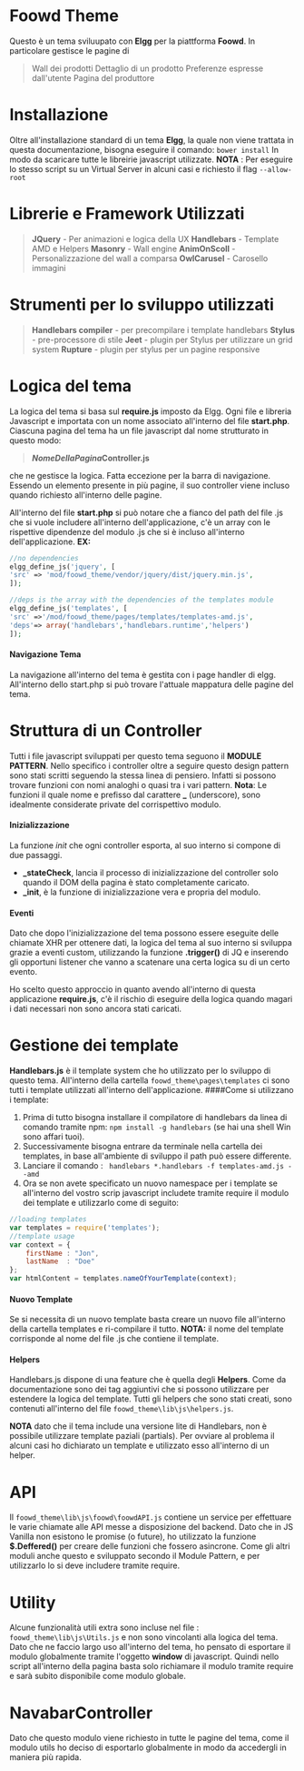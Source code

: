 # Foowd Theme

Questo è un tema sviluupato con **Elgg** per la piattforma **Foowd**. In particolare gestisce le pagine di 
> Wall dei prodotti
> Dettaglio di un prodotto
> Preferenze espresse dall'utente
> Pagina del produttore

# Installazione
Oltre all'installazione standard di un tema **Elgg**, la quale non viene trattata in questa documentazione, bisogna eseguire il comando: `bower install`
In modo da scaricare tutte le libreirie javascript utilizzate. 
**NOTA** : Per eseguire lo stesso script su un Virtual Server in alcuni casi e richiesto il flag `--allow-root`

# Librerie e Framework Utilizzati
> **JQuery** - Per animazioni e logica della UX
> **Handlebars** - Template AMD e Helpers
> **Masonry** - Wall engine
> **AnimOnScoll** - Personalizzazione del wall a comparsa
> **OwlCarusel** - Carosello immagini

# Strumenti per lo sviluppo utilizzati
> **Handlebars compiler** - per precompilare i template handlebars
> **Stylus** - pre-processore di stile
> **Jeet** - plugin per Stylus per utilizzare un grid system
> **Rupture** - plugin per stylus per un pagine responsive

# Logica del tema
La logica del tema si basa sul **require.js** imposto da Elgg. 
Ogni file e libreria Javascript e importata con un nome associato all'interno del file **start.php**. 
Ciascuna pagina del tema ha un file javascript dal nome strutturato in questo modo:

> ***NomeDellaPagina*Controller.js**

che ne gestisce la logica. Fatta eccezione per la barra di navigazione. Essendo un elemento presente in più pagine, il suo controller viene incluso quando richiesto all'interno delle pagine.

All'interno del file **start.php** si può notare che a fianco del path del file .js che si vuole includere all'interno dell'applicazione, c'è un array con le rispettive dipendenze del modulo .js che si è incluso all'interno dell'applicazione.
**EX:**
``` php
//no dependencies
elgg_define_js('jquery', [
'src' => 'mod/foowd_theme/vendor/jquery/dist/jquery.min.js',
]);

//deps is the array with the dependencies of the templates module
elgg_define_js('templates', [
'src' =>'/mod/foowd_theme/pages/templates/templates-amd.js',
'deps'=> array('handlebars','handlebars.runtime','helpers')
]);
```

#### Navigazione Tema
La navigazione all'interno del tema è gestita con i page handler di elgg. All'interno dello start.php si può trovare l'attuale mappatura delle pagine del tema.



# Struttura di un Controller

Tutti i file javascript sviluppati per questo tema seguono il **MODULE PATTERN**. Nello specifico i controller oltre a seguire questo design pattern sono stati scritti seguendo la stessa linea di pensiero. Infatti si possono trovare funzioni con nomi analoghi o quasi tra i vari pattern.
**Nota**: Le funzioni il quale nome e prefisso dal carattere **_** (underscore), sono idealmente considerate private del corrispettivo modulo.

#### Inizializzazione

La funzione *init* che ogni controller esporta, al suo interno si compone di due passaggi. 

 - **_stateCheck**, lancia il processo di inizializzazione del controller solo quando il DOM della pagina è stato completamente caricato.
 - **_init**, è la funzione di inizializzazione vera e propria del modulo.

#### Eventi
Dato che dopo l'inizializzazione del tema possono essere eseguite delle chiamate XHR per ottenere dati, la logica del tema al suo interno si sviluppa grazie a eventi custom, utilizzando la funzione **.trigger()** di JQ e inserendo gli opportuni listener che vanno a scatenare una certa logica su di un certo evento.

Ho scelto questo approccio in quanto avendo all'interno di questa applicazione **require.js**, c'è il rischio di eseguire della logica quando magari i dati necessari non sono ancora stati caricati.

# Gestione dei template
**Handlebars.js** è il template system che ho utilizzato per lo sviluppo di questo tema.
All'interno della cartella `foowd_theme\pages\templates` ci sono tutti i template utilizzati all'interno dell'applicazione.
####Come si utilizzano i template:

 1. Prima di tutto bisogna installare il compilatore di handlebars da linea di comando tramite npm: ``` npm install -g handlebars ``` (se hai una shell Win sono affari tuoi).
 2. Successivamente bisogna entrare da terminale nella cartella dei templates, in base all'ambiente di sviluppo il path può essere differente.
 3. Lanciare il comando : 
 ``` handlebars *.handlebars -f templates-amd.js --amd```
 4. Ora se non avete specificato un nuovo namespace per i template se all'interno del vostro scrip javascript includete tramite require il modulo dei template e utilizzarlo come di seguito: 
``` javascript
//loading templates
var templates = require('templates');
//template usage
var context = {
    firstName : "Jon",
    lastName  : "Doe"
};
var htmlContent = templates.nameOfYourTemplate(context); 
```

#### Nuovo Template
Se si necessita di un nuovo template basta creare un nuovo file all'interno della cartella templates e ri-compilare il tutto.
**NOTA:** il nome del template corrisponde al nome del file .js che contiene il template.

#### Helpers
Handlebars.js dispone di una feature che è quella degli **Helpers**. Come da documentazione sono dei tag aggiuntivi che si possono utilizzare per estendere la logica del template. Tutti gli helpers che sono stati creati, sono contenuti all'interno del file ```foowd_theme\lib\js\helpers.js```. 

**NOTA** dato che il tema include una versione lite di Handlebars, non è possibile utilizzare template paziali (partials). Per ovviare al problema il alcuni casi ho dichiarato un template e utilizzato esso all'interno di un helper.

# API
Il ```foowd_theme\lib\js\foowd\foowdAPI.js``` contiene un service per effettuare le varie chiamate alle API messe a disposizione del backend. Dato che in JS Vanilla non esistono le promise (o future), ho utilizzato la funzione **$.Deffered()** per creare delle funzioni che fossero asincrone. Come gli altri moduli anche questo e sviluppato secondo il Module Pattern, e per utilizzarlo lo si deve includere tramite require.

# Utility
Alcune funzionalità utili extra sono incluse nel file :  ```foowd_theme\lib\js\Utils.js``` e non sono vincolanti alla logica del tema. Dato che ne faccio largo uso all'interno del tema, ho pensato di esportare il modulo globalmente tramite l'oggetto **window** di javascript. Quindi nello script all'interno della pagina basta solo richiamare il modulo tramite require e sarà subito disponibile come modulo globale.

# NavabarController
Dato che questo modulo viene richiesto in tutte le pagine del tema, come il modulo utils ho deciso di esportarlo globalmente in modo da accedergli in maniera più rapida.
